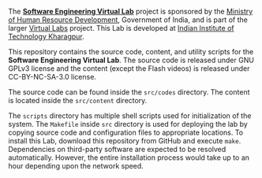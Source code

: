 The **[Software Engineering Virtual Lab][0]** project is sponsored by the [Ministry of Human Resource Development][1], Government of India, and is part of the larger [Virtual Labs][2] project. This Lab is developed at [Indian Institute of Technology Kharagpur][3].

This repository contains the source code, content, and utility scripts for the **Software Engineering Virtual Lab**. The source code is released under GNU GPLv3 license and the content (except the Flash videos) is released under CC-BY-NC-SA-3.0 license.

The source code can be found inside the `src/codes` directory. The content is located inside the `src/content` directory.

The `scripts` directory has multiple shell scripts used for initialization of the system. The `Makefile` inside `src` directory is used for deploying the lab by copying source code and configuration files to appropriate locations. To install this Lab, download this repository from GitHub and execute `make`. Dependencies on third-party software are expected to be resolved automatically. However, the entire installation process would take up to an hour depending upon the network speed.

[0]: http://vlabs.iitkgp.ernet.in/se/
[1]: http://mhrd.gov.in/
[2]: http://vlab.co.in/
[3]: http://iitkgp.ac.in/
